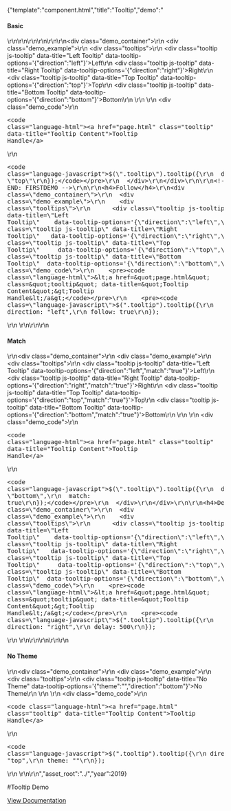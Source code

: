 {"template":"component.html","title":"Tooltip","demo":"<h4>Basic</h4>\r\n\r\n<!-- START: FIRSTDEMO -->\r\n\r\n<style>\r\n  .center { text-align: center; }\r\n\r\n  .tooltips { margin: 20px 0; overflow: hidden; }\r\n\r\n  .tooltip { background: #00bcd4; border-radius: 3px; color: #fff; clear: both; display: block; height: 50px; line-height: 50px; margin: 0 auto 10px; text-align: center; width: 50%; }\r\n  .long_text .fs-tooltip-content { width: 250px; white-space: normal; }\r\n</style>\r\n\r\n<div class=\"demo_container\">\r\n  <div class=\"demo_example\">\r\n    <div class=\"tooltips\">\r\n      <div class=\"tooltip js-tooltip\" data-title=\"Left Tooltip\"   data-tooltip-options='{\"direction\":\"left\"}'>Left</div>\r\n      <div class=\"tooltip js-tooltip\" data-title=\"Right Tooltip\"  data-tooltip-options='{\"direction\":\"right\"}'>Right</div>\r\n      <div class=\"tooltip js-tooltip\" data-title=\"Top Tooltip\"    data-tooltip-options='{\"direction\":\"top\"}'>Top</div>\r\n      <div class=\"tooltip js-tooltip\" data-title=\"Bottom Tooltip\" data-tooltip-options='{\"direction\":\"bottom\"}'>Bottom</div>\r\n    </div>\r\n  </div>\r\n  <div class=\"demo_code\">\r\n    <pre><code class=\"language-html\">&lt;a href=&quot;page.html&quot; class=&quot;tooltip&quot; data-title=&quot;Tooltip Content&quot;&gt;Tooltip Handle&lt;/a&gt;</code></pre>\r\n    <pre><code class=\"language-javascript\">$(\".tooltip\").tooltip({\r\n  direction: \"top\"\r\n});</code></pre>\r\n  </div>\r\n</div>\r\n\r\n<!-- END: FIRSTDEMO -->\r\n\r\n<h4>Follow</h4>\r\n<div class=\"demo_container\">\r\n  <div class=\"demo_example\">\r\n    <div class=\"tooltips\">\r\n      <div class=\"tooltip js-tooltip\" data-title=\"Left Tooltip\"    data-tooltip-options='{\"direction\":\"left\",\"follow\":\"true\"}'>Left</div>\r\n      <div class=\"tooltip js-tooltip\" data-title=\"Right Tooltip\"   data-tooltip-options='{\"direction\":\"right\",\"follow\":\"true\"}'>Right</div>\r\n      <div class=\"tooltip js-tooltip\" data-title=\"Top Tooltip\"     data-tooltip-options='{\"direction\":\"top\",\"follow\":\"true\"}'>Top</div>\r\n      <div class=\"tooltip js-tooltip\" data-title=\"Bottom Tooltip\"  data-tooltip-options='{\"direction\":\"bottom\",\"follow\":\"true\"}'>Bottom</div>\r\n    </div>\r\n  </div>\r\n  <div class=\"demo_code\">\r\n    <pre><code class=\"language-html\">&lt;a href=&quot;page.html&quot; class=&quot;tooltip&quot; data-title=&quot;Tooltip Content&quot;&gt;Tooltip Handle&lt;/a&gt;</code></pre>\r\n    <pre><code class=\"language-javascript\">$(\".tooltip\").tooltip({\r\n  direction: \"left\",\r\n  follow: true\r\n});</code></pre>\r\n  </div>\r\n</div>\r\n\r\n<h4>Match</h4>\r\n<div class=\"demo_container\">\r\n  <div class=\"demo_example\">\r\n    <div class=\"tooltips\">\r\n      <div class=\"tooltip js-tooltip\" data-title=\"Left Tooltip\"    data-tooltip-options='{\"direction\":\"left\",\"match\":\"true\"}'>Left</div>\r\n      <div class=\"tooltip js-tooltip\" data-title=\"Right Tooltip\"   data-tooltip-options='{\"direction\":\"right\",\"match\":\"true\"}'>Right</div>\r\n      <div class=\"tooltip js-tooltip\" data-title=\"Top Tooltip\"     data-tooltip-options='{\"direction\":\"top\",\"match\":\"true\"}'>Top</div>\r\n      <div class=\"tooltip js-tooltip\" data-title=\"Bottom Tooltip\"  data-tooltip-options='{\"direction\":\"bottom\",\"match\":\"true\"}'>Bottom</div>\r\n    </div>\r\n  </div>\r\n  <div class=\"demo_code\">\r\n    <pre><code class=\"language-html\">&lt;a href=&quot;page.html&quot; class=&quot;tooltip&quot; data-title=&quot;Tooltip Content&quot;&gt;Tooltip Handle&lt;/a&gt;</code></pre>\r\n    <pre><code class=\"language-javascript\">$(\".tooltip\").tooltip({\r\n  direction: \"bottom\",\r\n  match: true\r\n});</code></pre>\r\n  </div>\r\n</div>\r\n\r\n<h4>Delay</h4>\r\n<div class=\"demo_container\">\r\n  <div class=\"demo_example\">\r\n    <div class=\"tooltips\">\r\n      <div class=\"tooltip js-tooltip\" data-title=\"Left Tooltip\"    data-tooltip-options='{\"direction\":\"left\",\"delay\":\"500\"}'>Left</div>\r\n      <div class=\"tooltip js-tooltip\" data-title=\"Right Tooltip\"   data-tooltip-options='{\"direction\":\"right\",\"delay\":\"500\"}'>Right</div>\r\n      <div class=\"tooltip js-tooltip\" data-title=\"Top Tooltip\"     data-tooltip-options='{\"direction\":\"top\",\"delay\":\"500\"}'>Top</div>\r\n      <div class=\"tooltip js-tooltip\" data-title=\"Bottom Tooltip\"  data-tooltip-options='{\"direction\":\"bottom\",\"delay\":\"500\"}'>Bottom</div>\r\n    </div>\r\n  </div>\r\n  <div class=\"demo_code\">\r\n    <pre><code class=\"language-html\">&lt;a href=&quot;page.html&quot; class=&quot;tooltip&quot; data-title=&quot;Tooltip Content&quot;&gt;Tooltip Handle&lt;/a&gt;</code></pre>\r\n    <pre><code class=\"language-javascript\">$(\".tooltip\").tooltip({\r\n  direction: \"right\",\r\n  delay: 500\r\n});</code></pre>\r\n  </div>\r\n</div>\r\n\r\n<!-- <h4>Long Text</h4>\r\n<div class=\"demo_container\">\r\n  <div class=\"demo_example\">\r\n    <div class=\"tooltips\">\r\n      <div class=\"tooltip js-tooltip\" data-title=\"Praesent commodo cursus magna, vel scelerisque nisl consectetur et. Cras mattis consectetur purus sit amet fermentum. Donec sed odio dui. Cras justo odio, dapibus ac facilisis in, egestas eget quam. Maecenas faucibus mollis interdum. Vestibulum id ligula porta felis euismod semper. \" data-tooltip-options='{\"customClass\":\"long_text\",\"direction\":\"top\"}'>Left</div>\r\n    </div>\r\n  </div>\r\n  <div class=\"demo_code\">\r\n    <pre><code class=\"language-html\"></code></pre>\r\n    <pre><code class=\"language-javascript\">$(\".tooltip\").tooltip({\r\n\r\n});</code></pre>\r\n  </div>\r\n</div> -->\r\n\r\n<h4>No Theme</h4>\r\n<div class=\"demo_container\">\r\n  <div class=\"demo_example\">\r\n    <div class=\"tooltips\">\r\n      <div class=\"tooltip js-tooltip\" data-title=\"No Theme\" data-tooltip-options='{\"theme\":\"\",\"direction\":\"bottom\"}'>No Theme</div>\r\n    </div>\r\n  </div>\r\n  <div class=\"demo_code\">\r\n    <pre><code class=\"language-html\">&lt;a href=&quot;page.html&quot; class=&quot;tooltip&quot; data-title=&quot;Tooltip Content&quot;&gt;Tooltip Handle&lt;/a&gt;</code></pre>\r\n    <pre><code class=\"language-javascript\">$(\".tooltip\").tooltip({\r\n  direction: \"top\",\r\n  theme: \"\"\r\n});</code></pre>\r\n  </div>\r\n</div>\r\n","asset_root":"../","year":2019}

 #Tooltip Demo
<p class="back_link"><a href="https://formstone.it/components/tooltip">View Documentation</a></p>